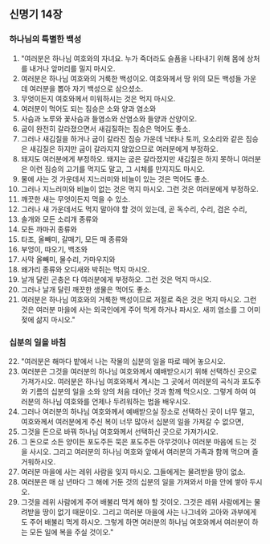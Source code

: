 ## 신명기 14장

### 하나님의 특별한 백성
1. "여러분은 하나님 여호와의 자녀요. 누가 죽더라도 슬픔을 나타내기 위해 몸에 상처를 내거나 앞머리를 밀지 마시오.
2. 여러분은 하나님 여호와의 거룩한 백성이오. 여호와께서 땅 위의 모든 백성들 가운데 여러분을 뽑아 자기 백성으로 삼으셨소.
3. 무엇이든지 여호와께서 미워하시는 것은 먹지 마시오.
4. 여러분이 먹어도 되는 짐승은 소와 양과 염소와
5. 사슴과 노루와 꽃사슴과 들염소와 산염소와 들양과 산양이오.
6. 굽이 완전히 갈라졌으면서 새김질하는 짐승은 먹어도 좋소.
7. 그러나 새김질을 하거나 굽이 갈라진 짐승 가운데 낙타나 토끼, 오소리와 같은 짐승은 새김질은 하지만 굽이 갈라지지 않았으므로 여러분에게 부정하오.
8. 돼지도 여러분에게 부정하오. 돼지는 굽은 갈라졌지만 새김질은 하지 못하니 여러분은 이런 짐승의 고기를 먹지도 말고, 그 시체를 만지지도 마시오.
9. 물에 사는 것 가운데서 지느러미와 비늘이 있는 것은 먹어도 좋소.
10. 그러나 지느러미와 비늘이 없는 것은 먹지 마시오. 그런 것은 여러분에게 부정하오.
11. 깨끗한 새는 무엇이든지 먹을 수 있소.
12. 그러나 새 가운데서도 먹지 말아야 할 것이 있는데, 곧 독수리, 수리, 검은 수리,
13. 솔개와 모든 소리개 종류와
14. 모든 까마귀 종류와
15. 타조, 올빼미, 갈매기, 모든 매 종류와
16. 부엉이, 따오기, 백조와
17. 사막 올빼미, 물수리, 가마우지와
18. 왜가리 종류와 오디새와 박쥐는 먹지 마시오.
19. 날개 달린 곤충은 다 여러분에게 부정하오. 그런 것은 먹지 마시오.
20. 그러나 날개 달린 깨끗한 생물은 먹어도 좋소.
21. 여러분은 하나님 여호와의 거룩한 백성이므로 저절로 죽은 것은 먹지 마시오. 그런 것은 여러분 마을에 사는 외국인에게 주어 먹게 하거나 파시오. 새끼 염소를 그 어미 젖에 삶지 마시오."
### 십분의 일을 바침
22. "여러분은 해마다 밭에서 나는 작물의 십분의 일을 따로 떼어 놓으시오.
23. 여러분은 그것을 여러분의 하나님 여호와께서 예배받으시기 위해 선택하신 곳으로 가져가시오. 여러분은 하나님 여호와께서 계시는 그 곳에서 여러분의 곡식과 포도주와 기름의 십분의 일을 소와 양의 처음 태어난 것과 함께 먹으시오. 그렇게 하여 여러분의 하나님 여호와를 언제나 두려워하는 법을 배우시오.
24. 그러나 여러분의 하나님 여호와께서 예배받으실 장소로 선택하신 곳이 너무 멀고, 여호와께서 여러분에게 주신 복이 너무 많아서 십분의 일을 가져갈 수 없으면,
25. 그것을 돈으로 바꿔 하나님 여호와께서 선택하신 곳으로 가져가시오.
26. 그 돈으로 소든 양이든 포도주든 묵은 포도주든 아무것이나 여러분 마음에 드는 것을 사시오. 그리고 여러분의 하나님 여호와 앞에서 여러분의 가족과 함께 먹으며 즐거워하시오.
27. 여러분 마을에 사는 레위 사람을 잊지 마시오. 그들에게는 물려받을 땅이 없소.
28. 여러분은 매 삼 년마다 그 해에 거둔 것의 십분의 일을 가져와서 마을 안에 쌓아 두시오.
29. 그것을 레위 사람에게 주어 배불리 먹게 해야 할 것이오. 그것은 레위 사람에게는 물려받을 땅이 없기 때문이오. 그리고 여러분 마을에 사는 나그네와 고아와 과부에게도 주어 배불리 먹게 하시오. 그렇게 하면 여러분의 하나님 여호와께서 여러분이 하는 모든 일에 복을 주실 것이오."